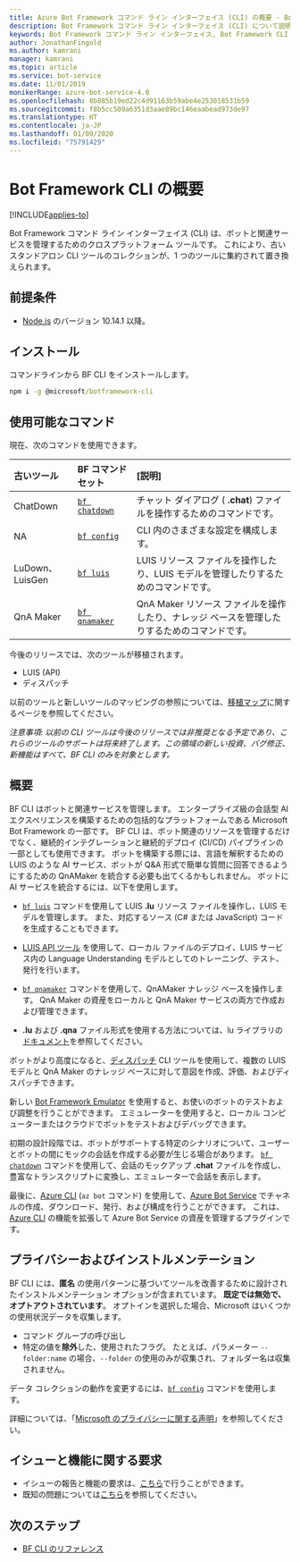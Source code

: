 ```yaml
---
title: Azure Bot Framework コマンド ライン インターフェイス (CLI) の概要 - Bot Service
description: Bot Framework コマンド ライン インターフェイス (CLI) について説明します。
keywords: Bot Framework コマンド ライン インターフェイス, Bot Framework CLI
author: JonathanFingold
ms.author: kamrani
manager: kamrani
ms.topic: article
ms.service: bot-service
ms.date: 11/01/2019
monikerRange: azure-bot-service-4.0
ms.openlocfilehash: 8b885b19ed22c4d91163b59abe4e253018531b59
ms.sourcegitcommit: f8b5cc509a6351d3aae89bc146eaabead973de97
ms.translationtype: HT
ms.contentlocale: ja-JP
ms.lasthandoff: 01/09/2020
ms.locfileid: "75791429"
---
```

<!--TODO:
- [?] Add to TOC: Reference/Bot Framework CLI/Reference
- [?] Add other topics to the same node for each of the command groups
-->
# <a name="bot-framework-cli-overview"></a>Bot Framework CLI の概要

[!INCLUDE[applies-to](../includes/applies-to.md)]

Bot Framework コマンド ライン インターフェイス (CLI) は、ボットと関連サービスを管理するためのクロスプラットフォーム ツールです。 これにより、古いスタンドアロン CLI ツールのコレクションが、1 つのツールに集約されて置き換えられます。 

## <a name="prerequisites"></a>前提条件

* [Node.js](https://nodejs.org/) のバージョン 10.14.1 以降。

## <a name="installation"></a>インストール

コマンドラインから BF CLI をインストールします。

~~~cmd
npm i -g @microsoft/botframework-cli
~~~

## <a name="available-commands"></a>使用可能なコマンド

現在、次のコマンドを使用できます。

| 古いツール | BF コマンド セット | [説明] |
| :--- | :--- | :--- |
| ChatDown | [`bf chatdown`](bf-cli-reference.md#bf-chatdown) | チャット ダイアログ ( **.chat**) ファイルを操作するためのコマンドです。 |
| NA | [`bf config`](bf-cli-reference.md#bf-config) | CLI 内のさまざまな設定を構成します。 |
| LuDown、LuisGen | [`bf luis`](bf-cli-reference.md#bf-luis) | LUIS リソース ファイルを操作したり、LUIS モデルを管理したりするためのコマンドです。 |
| QnA Maker | [`bf qnamaker`](bf-cli-reference.md#bf-qnamaker) | QnA Maker リソース ファイルを操作したり、ナレッジ ベースを管理したりするためのコマンドです。 |

今後のリリースでは、次のツールが移植されます。
- LUIS (API)
- ディスパッチ

以前のツールと新しいツールのマッピングの参照については、[移植マップ](https://github.com/microsoft/botframework-cli/blob/master/PortingMap.md)に関するページを参照してください。

_注意事項: 以前の CLI ツールは今後のリリースでは非推奨となる予定であり、これらのツールのサポートは将来終了します。この領域の新しい投資、バグ修正、新機能はすべて、BF CLI のみを対象とします。_

## <a name="overview"></a>概要

BF CLI はボットと関連サービスを管理します。 エンタープライズ級の会話型 AI エクスペリエンスを構築するための包括的なプラットフォームである Microsoft Bot Framework の一部です。 BF CLI は、ボット関連のリソースを管理するだけでなく、継続的インテグレーションと継続的デプロイ (CI/CD) パイプラインの一部としても使用できます。 ボットを構築する際には、言語を解釈するための LUIS のような AI サービス、ボットが Q&A 形式で簡単な質問に回答できるようにするための QnAMaker を統合する必要も出てくるかもしれません。 ボットに AI サービスを統合するには、以下を使用します。

* [`bf luis`](bf-cli-reference.md#bf-luis) コマンドを使用して LUIS **.lu** リソース ファイルを操作し、LUIS モデルを管理します。 また、対応するソース (C# または JavaScript) コードを生成することもできます。
* [LUIS API ツール](https://github.com/microsoft/botbuilder-tools/tree/master/packages/LUIS/readme.md) を使用して、ローカル ファイルのデプロイ、LUIS サービス内の Language Understanding モデルとしてのトレーニング、テスト、発行を行います。
* [`bf qnamaker`](bf-cli-reference.md#bf-qnamaker) コマンドを使用して、QnAMaker ナレッジ ベースを操作します。 QnA Maker の資産をローカルと QnA Maker サービスの両方で作成および管理できます。

* **.lu** および **.qna** ファイル形式を使用する方法については、lu ライブラリの[ドキュメント](https://github.com/microsoft/botframework-cli/tree/master/packages/lu/README.md)を参照してください。

ボットがより高度になると、[ディスパッチ](https://github.com/Microsoft/botbuilder-tools/tree/master/packages/Dispatch) CLI ツールを使用して、複数の LUIS モデルと QnA Maker のナレッジ ベースに対して意図を作成、評価、およびディスパッチできます。

新しい [Bot Framework Emulator](https://github.com/Microsoft/BotFramework-Emulator/releases) を使用すると、お使いのボットのテストおよび調整を行うことができます。 エミュレーターを使用すると、ローカル コンピューターまたはクラウドでボットをテストおよびデバッグできます。

初期の設計段階では、ボットがサポートする特定のシナリオについて、ユーザーとボットの間にモックの会話を作成する必要が生じる場合があります。 [`bf chatdown`](bf-cli-reference.md#bf-chatdown) コマンドを使用して、会話のモックアップ **.chat** ファイルを作成し、豊富なトランスクリプトに変換し、エミュレーターで会話を表示します。

最後に、[Azure CLI](https://github.com/microsoft/botframework-cli/blob/master/AzureCli.md) (`az bot` コマンド) を使用して、[Azure Bot Service](https://azure.microsoft.com/services/bot-service/) でチャネルの作成、ダウンロード、発行、および構成を行うことができます。 これは、[Azure CLI](https://docs.microsoft.com/cli/azure/install-azure-cli?view=azure-cli-latest) の機能を拡張して Azure Bot Service の資産を管理するプラグインです。

## <a name="privacy-and-instrumentation"></a>プライバシーおよびインストルメンテーション
BF CLI には、**匿名** の使用パターンに基づいてツールを改善するために設計されたインストルメンテーション オプションが含まれています。 __既定では無効で、オプトアウトされています__。 オプトインを選択した場合、Microsoft はいくつかの使用状況データを収集します。

* コマンド グループの呼び出し
* 特定の値を**除外**した、使用されたフラグ。 たとえば、パラメーター `--folder:name` の場合、`--folder` の使用のみが収集され、フォルダー名は収集されません。

データ コレクションの動作を変更するには、[`bf config`](bf-cli-reference.md#bf-config) コマンドを使用します。

詳細については、「[Microsoft のプライバシーに関する声明](https://privacy.microsoft.com/privacystatement)」を参照してください。  

## <a name="issues-and-feature-requests"></a>イシューと機能に関する要求
- イシューの報告と機能の要求は、[こちら](https://github.com/microsoft/botframework-cli/issues)で行うことができます。
- 既知の問題については[こちら](https://github.com/microsoft/botframework-cli/labels/known-issues)を参照してください。

## <a name="next-steps"></a>次のステップ
- [BF CLI のリファレンス](bf-cli-reference.md)
